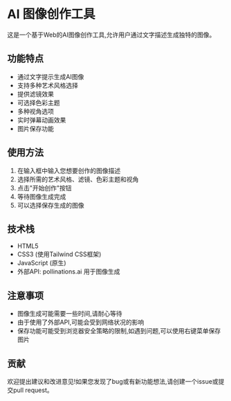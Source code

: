 # AI 图像创作工具

这是一个基于Web的AI图像创作工具,允许用户通过文字描述生成独特的图像。

## 功能特点

- 通过文字提示生成AI图像
- 支持多种艺术风格选择
- 提供滤镜效果
- 可选择色彩主题
- 多种视角选项
- 实时弹幕动画效果
- 图片保存功能

## 使用方法

1. 在输入框中输入您想要创作的图像描述
2. 选择所需的艺术风格、滤镜、色彩主题和视角
3. 点击"开始创作"按钮
4. 等待图像生成完成
5. 可以选择保存生成的图像

## 技术栈

- HTML5
- CSS3 (使用Tailwind CSS框架)
- JavaScript (原生)
- 外部API: pollinations.ai 用于图像生成

## 注意事项

- 图像生成可能需要一些时间,请耐心等待
- 由于使用了外部API,可能会受到网络状况的影响
- 保存功能可能受到浏览器安全策略的限制,如遇到问题,可以使用右键菜单保存图片

## 贡献

欢迎提出建议和改进意见!如果您发现了bug或有新功能想法,请创建一个issue或提交pull request。
